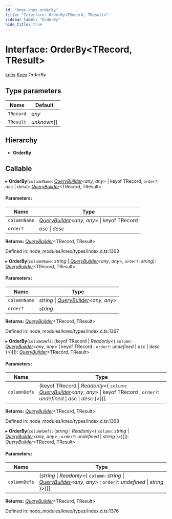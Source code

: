 ```yaml
---
id: "knex.knex.orderby"
title: "Interface: OrderBy<TRecord, TResult>"
sidebar_label: "OrderBy"
hide_title: true
---
```


# Interface: OrderBy<TRecord, TResult\>

[knex](../modules/knex.md).[Knex](../modules/knex.knex-1.md).OrderBy

## Type parameters

Name | Default |
------ | ------ |
`TRecord` | *any* |
`TResult` | *unknown*[] |

## Hierarchy

* **OrderBy**

## Callable

▸ **OrderBy**(`columnName`: [*QueryBuilder*](../classes/knex.knex.querybuilder.md)<*any*, *any*\> \| keyof TRecord, `order?`: *asc* \| *desc*): [*QueryBuilder*](../classes/knex.knex.querybuilder.md)<TRecord, TResult\>

#### Parameters:

Name | Type |
------ | ------ |
`columnName` | [*QueryBuilder*](../classes/knex.knex.querybuilder.md)<*any*, *any*\> \| keyof TRecord |
`order?` | *asc* \| *desc* |

**Returns:** [*QueryBuilder*](../classes/knex.knex.querybuilder.md)<TRecord, TResult\>

Defined in: node_modules/knex/types/index.d.ts:1363

▸ **OrderBy**(`columnName`: *string* \| [*QueryBuilder*](../classes/knex.knex.querybuilder.md)<*any*, *any*\>, `order?`: *string*): [*QueryBuilder*](../classes/knex.knex.querybuilder.md)<TRecord, TResult\>

#### Parameters:

Name | Type |
------ | ------ |
`columnName` | *string* \| [*QueryBuilder*](../classes/knex.knex.querybuilder.md)<*any*, *any*\> |
`order?` | *string* |

**Returns:** [*QueryBuilder*](../classes/knex.knex.querybuilder.md)<TRecord, TResult\>

Defined in: node_modules/knex/types/index.d.ts:1367

▸ **OrderBy**(`columnDefs`: (keyof TRecord \| *Readonly*<{ `column`: [*QueryBuilder*](../classes/knex.knex.querybuilder.md)<*any*, *any*\> \| keyof TRecord ; `order?`: *undefined* \| *asc* \| *desc*  }\>)[]): [*QueryBuilder*](../classes/knex.knex.querybuilder.md)<TRecord, TResult\>

#### Parameters:

Name | Type |
------ | ------ |
`columnDefs` | (keyof TRecord \| *Readonly*<{ `column`: [*QueryBuilder*](../classes/knex.knex.querybuilder.md)<*any*, *any*\> \| keyof TRecord ; `order?`: *undefined* \| *asc* \| *desc*  }\>)[] |

**Returns:** [*QueryBuilder*](../classes/knex.knex.querybuilder.md)<TRecord, TResult\>

Defined in: node_modules/knex/types/index.d.ts:1368

▸ **OrderBy**(`columnDefs`: (*string* \| *Readonly*<{ `column`: *string* \| [*QueryBuilder*](../classes/knex.knex.querybuilder.md)<*any*, *any*\> ; `order?`: *undefined* \| *string*  }\>)[]): [*QueryBuilder*](../classes/knex.knex.querybuilder.md)<TRecord, TResult\>

#### Parameters:

Name | Type |
------ | ------ |
`columnDefs` | (*string* \| *Readonly*<{ `column`: *string* \| [*QueryBuilder*](../classes/knex.knex.querybuilder.md)<*any*, *any*\> ; `order?`: *undefined* \| *string*  }\>)[] |

**Returns:** [*QueryBuilder*](../classes/knex.knex.querybuilder.md)<TRecord, TResult\>

Defined in: node_modules/knex/types/index.d.ts:1376
